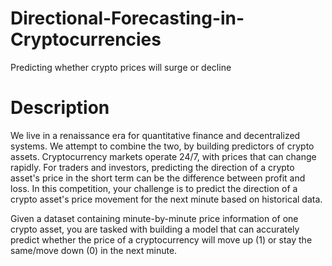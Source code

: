 # Directional-Forecasting-in-Cryptocurrencies
Predicting whether crypto prices will surge or decline

# Description
We live in a renaissance era for quantitative finance and decentralized systems. We attempt to combine the two, by building predictors of crypto assets. Cryptocurrency markets operate 24/7, with prices that can change rapidly. For traders and investors, predicting the direction of a crypto asset's price in the short term can be the difference between profit and loss. In this competition, your challenge is to predict the direction of a crypto asset's price movement for the next minute based on historical data.

Given a dataset containing minute-by-minute price information of one crypto asset, you are tasked with building a model that can accurately predict whether the price of a cryptocurrency will move up (1) or stay the same/move down (0) in the next minute.

